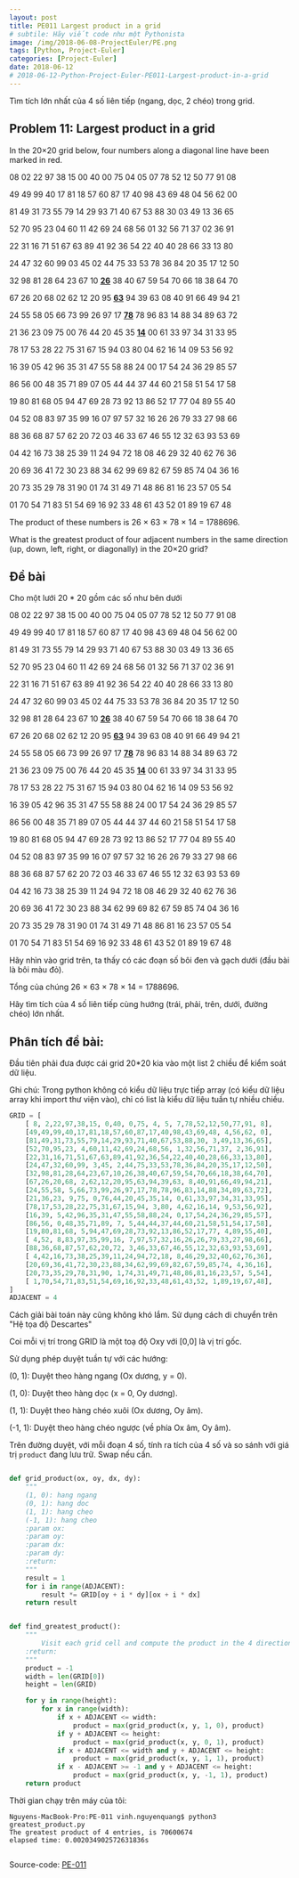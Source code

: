 ```yaml
---
layout: post
title: PE011 Largest product in a grid
# subtile: Hãy viết code như một Pythonista
image: /img/2018-06-08-ProjectEuler/PE.png
tags: [Python, Project-Euler]
categories: [Project-Euler]
date: 2018-06-12
# 2018-06-12-Python-Project-Euler-PE011-Largest-product-in-a-grid
---
```

Tìm tích lớn nhất của 4 số liên tiếp (ngang, dọc, 2 chéo) trong grid.


## Problem 11: Largest product in a grid
In the 20×20 grid below, four numbers along a diagonal line have been marked in red.

08 02 22 97 38 15 00 40 00 75 04 05 07 78 52 12 50 77 91 08

49 49 99 40 17 81 18 57 60 87 17 40 98 43 69 48 04 56 62 00

81 49 31 73 55 79 14 29 93 71 40 67 53 88 30 03 49 13 36 65

52 70 95 23 04 60 11 42 69 24 68 56 01 32 56 71 37 02 36 91

22 31 16 71 51 67 63 89 41 92 36 54 22 40 40 28 66 33 13 80

24 47 32 60 99 03 45 02 44 75 33 53 78 36 84 20 35 17 12 50

32 98 81 28 64 23 67 10 <b><u>26</u></b> 38 40 67 59 54 70 66 18 38 64 70

67 26 20 68 02 62 12 20 95 <b><u>63</u></b> 94 39 63 08 40 91 66 49 94 21

24 55 58 05 66 73 99 26 97 17 <b><u>78</u></b> 78 96 83 14 88 34 89 63 72

21 36 23 09 75 00 76 44 20 45 35 <b><u>14</u></b> 00 61 33 97 34 31 33 95

78 17 53 28 22 75 31 67 15 94 03 80 04 62 16 14 09 53 56 92

16 39 05 42 96 35 31 47 55 58 88 24 00 17 54 24 36 29 85 57

86 56 00 48 35 71 89 07 05 44 44 37 44 60 21 58 51 54 17 58

19 80 81 68 05 94 47 69 28 73 92 13 86 52 17 77 04 89 55 40

04 52 08 83 97 35 99 16 07 97 57 32 16 26 26 79 33 27 98 66

88 36 68 87 57 62 20 72 03 46 33 67 46 55 12 32 63 93 53 69

04 42 16 73 38 25 39 11 24 94 72 18 08 46 29 32 40 62 76 36

20 69 36 41 72 30 23 88 34 62 99 69 82 67 59 85 74 04 36 16

20 73 35 29 78 31 90 01 74 31 49 71 48 86 81 16 23 57 05 54

01 70 54 71 83 51 54 69 16 92 33 48 61 43 52 01 89 19 67 48




The product of these numbers is 26 × 63 × 78 × 14 = 1788696.

What is the greatest product of four adjacent numbers in the same direction (up, down, left, right, or diagonally) in the 20×20 grid?



## Đề bài
Cho một lưới 20 * 20 gồm các số như bên dưới

08 02 22 97 38 15 00 40 00 75 04 05 07 78 52 12 50 77 91 08

49 49 99 40 17 81 18 57 60 87 17 40 98 43 69 48 04 56 62 00

81 49 31 73 55 79 14 29 93 71 40 67 53 88 30 03 49 13 36 65

52 70 95 23 04 60 11 42 69 24 68 56 01 32 56 71 37 02 36 91

22 31 16 71 51 67 63 89 41 92 36 54 22 40 40 28 66 33 13 80

24 47 32 60 99 03 45 02 44 75 33 53 78 36 84 20 35 17 12 50

32 98 81 28 64 23 67 10 <b><u>26</u></b> 38 40 67 59 54 70 66 18 38 64 70

67 26 20 68 02 62 12 20 95 <b><u>63</u></b> 94 39 63 08 40 91 66 49 94 21

24 55 58 05 66 73 99 26 97 17 <b><u>78</u></b> 78 96 83 14 88 34 89 63 72

21 36 23 09 75 00 76 44 20 45 35 <b><u>14</u></b> 00 61 33 97 34 31 33 95

78 17 53 28 22 75 31 67 15 94 03 80 04 62 16 14 09 53 56 92

16 39 05 42 96 35 31 47 55 58 88 24 00 17 54 24 36 29 85 57

86 56 00 48 35 71 89 07 05 44 44 37 44 60 21 58 51 54 17 58

19 80 81 68 05 94 47 69 28 73 92 13 86 52 17 77 04 89 55 40

04 52 08 83 97 35 99 16 07 97 57 32 16 26 26 79 33 27 98 66

88 36 68 87 57 62 20 72 03 46 33 67 46 55 12 32 63 93 53 69

04 42 16 73 38 25 39 11 24 94 72 18 08 46 29 32 40 62 76 36

20 69 36 41 72 30 23 88 34 62 99 69 82 67 59 85 74 04 36 16

20 73 35 29 78 31 90 01 74 31 49 71 48 86 81 16 23 57 05 54

01 70 54 71 83 51 54 69 16 92 33 48 61 43 52 01 89 19 67 48

Hãy nhìn vào grid trên, ta thấy có các đoạn số bôi đen và gạch dưới (đầu bài là bôi màu đỏ).

Tổng của chúng 26 × 63 × 78 × 14 = 1788696.

Hãy tìm tích của 4 số liên tiếp cùng hướng (trái, phải, trên, dưới, đường chéo) lớn nhất.



## Phân tích đề bài:

Đầu tiên phải đưa được cái grid 20*20 kia vào một list 2 chiều để kiểm soát dữ liệu.

Ghi chú: Trong python không có kiểu dữ liệu trực tiếp array (có kiểu dữ liệu array khi import thư viện vào), chỉ có list là kiểu dữ liệu tuần tự nhiều chiều.


```Python
GRID = [
	[ 8, 2,22,97,38,15, 0,40, 0,75, 4, 5, 7,78,52,12,50,77,91, 8],
	[49,49,99,40,17,81,18,57,60,87,17,40,98,43,69,48, 4,56,62, 0],
	[81,49,31,73,55,79,14,29,93,71,40,67,53,88,30, 3,49,13,36,65],
	[52,70,95,23, 4,60,11,42,69,24,68,56, 1,32,56,71,37, 2,36,91],
	[22,31,16,71,51,67,63,89,41,92,36,54,22,40,40,28,66,33,13,80],
	[24,47,32,60,99, 3,45, 2,44,75,33,53,78,36,84,20,35,17,12,50],
	[32,98,81,28,64,23,67,10,26,38,40,67,59,54,70,66,18,38,64,70],
	[67,26,20,68, 2,62,12,20,95,63,94,39,63, 8,40,91,66,49,94,21],
	[24,55,58, 5,66,73,99,26,97,17,78,78,96,83,14,88,34,89,63,72],
	[21,36,23, 9,75, 0,76,44,20,45,35,14, 0,61,33,97,34,31,33,95],
	[78,17,53,28,22,75,31,67,15,94, 3,80, 4,62,16,14, 9,53,56,92],
	[16,39, 5,42,96,35,31,47,55,58,88,24, 0,17,54,24,36,29,85,57],
	[86,56, 0,48,35,71,89, 7, 5,44,44,37,44,60,21,58,51,54,17,58],
	[19,80,81,68, 5,94,47,69,28,73,92,13,86,52,17,77, 4,89,55,40],
	[ 4,52, 8,83,97,35,99,16, 7,97,57,32,16,26,26,79,33,27,98,66],
	[88,36,68,87,57,62,20,72, 3,46,33,67,46,55,12,32,63,93,53,69],
	[ 4,42,16,73,38,25,39,11,24,94,72,18, 8,46,29,32,40,62,76,36],
	[20,69,36,41,72,30,23,88,34,62,99,69,82,67,59,85,74, 4,36,16],
	[20,73,35,29,78,31,90, 1,74,31,49,71,48,86,81,16,23,57, 5,54],
	[ 1,70,54,71,83,51,54,69,16,92,33,48,61,43,52, 1,89,19,67,48],
]
ADJACENT = 4

```

Cách giải bài toán này cũng không khó lắm. Sử dụng cách di chuyển trên "Hệ tọa độ Descartes"

Coi mỗi vị trí trong GRID là một toạ độ Oxy với [0,0] là vị trí gốc.

Sử dụng phép duyệt tuần tự với các hướng:

(0, 1): Duyệt theo hàng ngang (Ox dương, y = 0).

(1, 0): Duyệt theo hàng dọc (x = 0, Oy dương).

(1, 1): Duyệt theo hàng chéo xuôi (Ox dương, Oy âm).

(-1, 1): Duyệt theo hàng chéo ngược (về phía Ox âm, Oy âm).

Trên đường duyệt, với mỗi đoạn 4 số, tính ra tích của 4 số và so sánh với giá trị `product` đang lưu trữ. Swap nếu cần.


```Python

def grid_product(ox, oy, dx, dy):
    """
    (1, 0): hang ngang
    (0, 1): hang doc
    (1, 1): hang cheo
    (-1, 1): hang cheo
    :param ox:
    :param oy:
    :param dx:
    :param dy:
    :return:
    """
    result = 1
    for i in range(ADJACENT):
        result *= GRID[oy + i * dy][ox + i * dx]
    return result


def find_greatest_product():
    """
        Visit each grid cell and compute the product in the 4 directions starting from that cell.
    :return: 
    """
    product = -1
    width = len(GRID[0])
    height = len(GRID)

    for y in range(height):
        for x in range(width):
            if x + ADJACENT <= width:
                product = max(grid_product(x, y, 1, 0), product)
            if y + ADJACENT <= height:
                product = max(grid_product(x, y, 0, 1), product)
            if x + ADJACENT <= width and y + ADJACENT <= height:
                product = max(grid_product(x, y, 1, 1), product)
            if x - ADJACENT >= -1 and y + ADJACENT <= height:
                product = max(grid_product(x, y, -1, 1), product)
    return product

```

Thời gian chạy trên máy của tôi:
```
Nguyens-MacBook-Pro:PE-011 vinh.nguyenquang$ python3 greatest_product.py
The greatest product of 4 entries, is 70600674
elapsed time: 0.002034902572631836s


```


Source-code:
[PE-011](https://github.com/quangvinh86/python-projecteuler/tree/master/PE-011)

